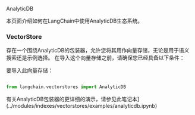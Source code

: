 AnalyticDB

本页面介绍如何在LangChain中使用AnalyticDB生态系统。

### VectorStore

存在一个围绕AnalyticDB的包装器，允许您将其用作向量存储，无论是用于语义搜索还是示例选择。
在导入这个向量存储之前，请确保您已经具备以下条件：

要导入此向量存储：
```python

from langchain.vectorstores import AnalyticDB

```


有关AnalyticDB包装器的更详细的演示，请参见此笔记本](../modules/indexes/vectorstores/examples/analyticdb.ipynb)
